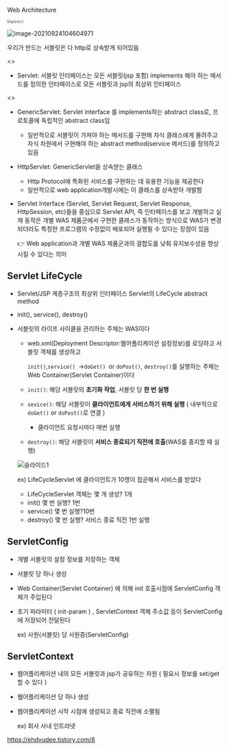 Web Architecture



<img src="C:\Users\MIN\TIL\JAVA\KOSTA_0924.assets\슬라이드2.PNG" alt="슬라이드2" style="zoom:50%;" />

![image-20210924104604971](C:\Users\MIN\TIL\JAVA\KOSTA_0924.assets\image-20210924104604971.png)

우리가 만드는 서블릿은 다 http로 상속받게 되어있음

<<interface>>

- Servlet: 서블릿 인터페이스는 모든 서블릿(jsp 포함) implements 해야 하는 메서드를 정의한 인터페이스로 모든 서블릿과 jsp의 최상위 인터페이스

<<abstract>>

- GenericServlet: Servlet interface 를 implements하는 abstract class로, 프로토콜에 독립적인 abstract class임

  - 일반적으로 서블릿이 가져야 하는 메서드를 구현해 자식 클래스에게 물려주고 자식 차원에서 구현해야 하는 abstract method(service 메서드)를 정의하고 있음

- HttpServlet: GenericServlet을 상속받는 클래스

  - Http Protocol에 특화된 서비스를 구현하는 데 유용한 기능을 제공한다
  - 일반적으로 web application개발시에는 이 클래스를 상속받아 개발함

- Servlet Interface (Servlet, Servlet Request, Servlet Response, HttpSession, etc)들을 중심으로 Servlet API, 즉 인터페이스를 보고 개발하고 실제 동작은 개별 WAS 제품군에서 구현한 클래스가 동작하는 방식으로 WAS가 변경되더라도 특정한 프로그램의 수정없이 배포되어 실행될 수 있다는 장점이 있음

  :point_right: Web application과 개별 WAS 제품군과의 결합도를 낮춰 유지보수성을 향상시킬 수 있다는 의미



## Servlet LifeCycle

- Servlet/JSP 계층구조의 최상위 인터페이스 Servlet의 LifeCycle abstract method
- init(), service(), destroy()



- 서블릿의 라이프 사이클을 관리하는 주체는 WAS이다

  - web.xml(Deployment Descriptor:웹어플리케이션 설정정보)를 로딩하고 서블릿 객체를 생성하고 

    ``init()``,``service() ``->``doGet() ``or ``doPost()``, ``destroy()``를 실행하는 주체는 Web Container(Servlet Container)이다

  - ``init()``: 해당 서블릿의 **초기화 작업**, 서블릿 당 **한 번 실행**
  - `sevice()`: 해당 서블릿이 **클라이언트에게 서비스하기 위해 실행** ( 내부적으로` doGet()` or `doPost()`로 연결 )
    - 클라이언트 요청시마다 매번 실행
  - `destroy()`: 해당 서블릿이 **서비스 종료되기 직전에 호출**(WAS를 중지할 때 실행)

  ![슬라이드1](C:\Users\MIN\TIL\JAVA\KOSTA_0924.assets\슬라이드1-16324842861452.PNG)

  ex) LifeCycleServlet 에 클라이언트가 10명이 접곧해서 서비스를 받았다

  - LifeCycleServlet 객체는 몇 개 생성? 1개
  - init() 몇 번 실행? 1번
  - service() 몇 번 실행?10번
  - destroy() 몇 번 실행? 서비스 종료 직전 1번 실행

## ServletConfig 

- 개별 서블릿의 설정 정보를 저장하는 객체 

- 서블릿 당 하나 생성 

- Web Container(Servlet Container) 에 의해 init 호출시점에 ServletConfig 객체가 주입된다 

- 초기 파라미터 ( init-param ) , ServletContext 객체 주소값 등이 ServletConfig에 저장되어 전달된다

  ex) 사원(서블릿) 당 사원증(ServletConfig) 

## ServletContext

- 웹어플리케이션 내의 모든 서블릿과 jsp가 공유하는 자원 ( 필요시 정보를 set/get 할 수 있다 )

- 웹어플리케이션 당 하나 생성

- 웹어플리케이션 시작 시점에 생성되고 종료 직전에 소멸됨

  ex) 회사 사내 인트라넷



https://ehdvudee.tistory.com/8
